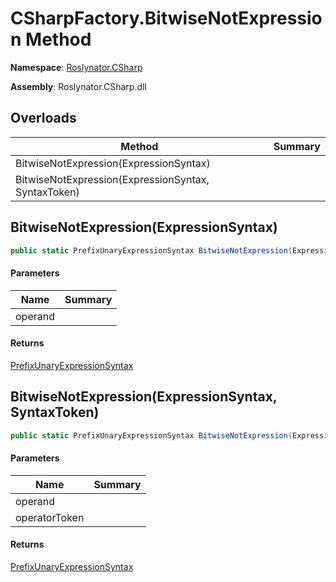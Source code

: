 # CSharpFactory\.BitwiseNotExpression Method

**Namespace**: [Roslynator.CSharp](../../README.md)

**Assembly**: Roslynator\.CSharp\.dll

## Overloads

| Method | Summary |
| ------ | ------- |
| BitwiseNotExpression\(ExpressionSyntax\) | |
| BitwiseNotExpression\(ExpressionSyntax, SyntaxToken\) | |

## BitwiseNotExpression\(ExpressionSyntax\)<a name="Roslynator_CSharp_CSharpFactory_BitwiseNotExpression_Microsoft_CodeAnalysis_CSharp_Syntax_ExpressionSyntax_"></a>

```csharp
public static PrefixUnaryExpressionSyntax BitwiseNotExpression(ExpressionSyntax operand)
```

#### Parameters

| Name | Summary |
| ---- | ------- |
| operand | |

#### Returns

[PrefixUnaryExpressionSyntax](https://docs.microsoft.com/en-us/dotnet/api/microsoft.codeanalysis.csharp.syntax.prefixunaryexpressionsyntax)

## BitwiseNotExpression\(ExpressionSyntax, SyntaxToken\)<a name="Roslynator_CSharp_CSharpFactory_BitwiseNotExpression_Microsoft_CodeAnalysis_CSharp_Syntax_ExpressionSyntax_"></a>

```csharp
public static PrefixUnaryExpressionSyntax BitwiseNotExpression(ExpressionSyntax operand, SyntaxToken operatorToken)
```

#### Parameters

| Name | Summary |
| ---- | ------- |
| operand | |
| operatorToken | |

#### Returns

[PrefixUnaryExpressionSyntax](https://docs.microsoft.com/en-us/dotnet/api/microsoft.codeanalysis.csharp.syntax.prefixunaryexpressionsyntax)

